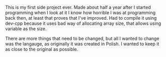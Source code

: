 This is my first side project ever. Made about half a year after I started programming
when I look at it I know how horrible I was at programming back then, at least that proves that I've improved.
Had to compile it using dev-cpp because it uses bad way of allocating array size, that allows using variable as the size.

There are more things that need to be changed, but all I wanted to change was the langauge, as originally it was created in Polish. I wanted to keep it as close to the original as possible.